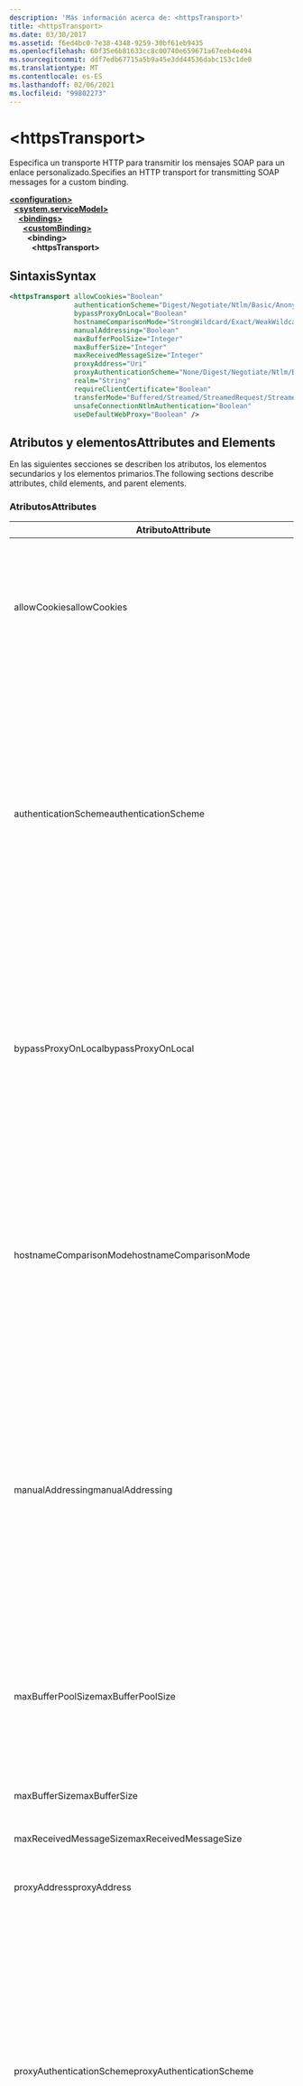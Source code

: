 ```yaml
---
description: 'Más información acerca de: <httpsTransport>'
title: <httpsTransport>
ms.date: 03/30/2017
ms.assetid: f6ed4bc0-7e38-4348-9259-30bf61eb9435
ms.openlocfilehash: 60f35e6b81633cc8c00740e659671a67eeb4e494
ms.sourcegitcommit: ddf7edb67715a5b9a45e3dd44536dabc153c1de0
ms.translationtype: MT
ms.contentlocale: es-ES
ms.lasthandoff: 02/06/2021
ms.locfileid: "99802273"
---
```

# \<httpsTransport>

<span data-ttu-id="4c94f-102">Especifica un transporte HTTP para transmitir los mensajes SOAP para un enlace personalizado.</span><span class="sxs-lookup"><span data-stu-id="4c94f-102">Specifies an HTTP transport for transmitting SOAP messages for a custom binding.</span></span>  
  
[**\<configuration>**](../configuration-element.md)\
&nbsp;&nbsp;[**\<system.serviceModel>**](system-servicemodel.md)\
&nbsp;&nbsp;&nbsp;&nbsp;[**\<bindings>**](bindings.md)\
&nbsp;&nbsp;&nbsp;&nbsp;&nbsp;&nbsp;[**\<customBinding>**](custombinding.md)\
&nbsp;&nbsp;&nbsp;&nbsp;&nbsp;&nbsp;&nbsp;&nbsp;**\<binding>**\
&nbsp;&nbsp;&nbsp;&nbsp;&nbsp;&nbsp;&nbsp;&nbsp;&nbsp;&nbsp;**\<httpsTransport>**  
  
## <a name="syntax"></a><span data-ttu-id="4c94f-103">Sintaxis</span><span class="sxs-lookup"><span data-stu-id="4c94f-103">Syntax</span></span>  
  
```xml  
<httpsTransport allowCookies="Boolean"
                authenticationScheme="Digest/Negotiate/Ntlm/Basic/Anonymous"
                bypassProxyOnLocal="Boolean"
                hostnameComparisonMode="StrongWildcard/Exact/WeakWildcard"
                manualAddressing="Boolean"
                maxBufferPoolSize="Integer"
                maxBufferSize="Integer"
                maxReceivedMessageSize="Integer"
                proxyAddress="Uri"
                proxyAuthenticationScheme="None/Digest/Negotiate/Ntlm/Basic/Anonymous"
                realm="String"
                requireClientCertificate="Boolean"
                transferMode="Buffered/Streamed/StreamedRequest/StreamedResponse"
                unsafeConnectionNtlmAuthentication="Boolean"
                useDefaultWebProxy="Boolean" />
```  
  
## <a name="attributes-and-elements"></a><span data-ttu-id="4c94f-104">Atributos y elementos</span><span class="sxs-lookup"><span data-stu-id="4c94f-104">Attributes and Elements</span></span>  

 <span data-ttu-id="4c94f-105">En las siguientes secciones se describen los atributos, los elementos secundarios y los elementos primarios.</span><span class="sxs-lookup"><span data-stu-id="4c94f-105">The following sections describe attributes, child elements, and parent elements.</span></span>  
  
### <a name="attributes"></a><span data-ttu-id="4c94f-106">Atributos</span><span class="sxs-lookup"><span data-stu-id="4c94f-106">Attributes</span></span>  
  
|<span data-ttu-id="4c94f-107">Atributo</span><span class="sxs-lookup"><span data-stu-id="4c94f-107">Attribute</span></span>|<span data-ttu-id="4c94f-108">Descripción</span><span class="sxs-lookup"><span data-stu-id="4c94f-108">Description</span></span>|  
|---------------|-----------------|  
|<span data-ttu-id="4c94f-109">allowCookies</span><span class="sxs-lookup"><span data-stu-id="4c94f-109">allowCookies</span></span>|<span data-ttu-id="4c94f-110">Un valor booleano que especifica si el cliente acepta las cookies y las propaga en solicitudes futuras.</span><span class="sxs-lookup"><span data-stu-id="4c94f-110">A Boolean value that specifies whether the client accepts cookies and propagates them on future requests.</span></span> <span data-ttu-id="4c94f-111">De manera predeterminada, es `false`.</span><span class="sxs-lookup"><span data-stu-id="4c94f-111">The default is `false`.</span></span><br /><br /> <span data-ttu-id="4c94f-112">Puede usar este atributo al interactuar con los servicios Web ASMX que utilizan cookies.</span><span class="sxs-lookup"><span data-stu-id="4c94f-112">You can use this attribute when you interact with ASMX Web services that use cookies.</span></span> <span data-ttu-id="4c94f-113">De esta manera, puede estar seguro de que las cookies devueltas del servidor se copian automáticamente en todas las solicitudes de cliente futuras para ese servicio.</span><span class="sxs-lookup"><span data-stu-id="4c94f-113">In this way, you can be sure that the cookies returned from the server are automatically copied to all future client requests for that service.</span></span>|  
|<span data-ttu-id="4c94f-114">authenticationScheme</span><span class="sxs-lookup"><span data-stu-id="4c94f-114">authenticationScheme</span></span>|<span data-ttu-id="4c94f-115">Especifica el protocolo utilizado para autenticar solicitudes de cliente que son procesadas por un agente de escucha HTTP.</span><span class="sxs-lookup"><span data-stu-id="4c94f-115">Specifies the protocol used to authenticate client requests being processed by an HTTP listener.</span></span> <span data-ttu-id="4c94f-116">Los valores válidos incluyen los siguientes:</span><span class="sxs-lookup"><span data-stu-id="4c94f-116">Valid values include the following:</span></span><br /><br /> <span data-ttu-id="4c94f-117">-Digest: especifica la autenticación implícita.</span><span class="sxs-lookup"><span data-stu-id="4c94f-117">-   Digest: Specifies digest authentication.</span></span><br /><span data-ttu-id="4c94f-118">-Negotiate: negocia con el cliente para determinar el esquema de autenticación.</span><span class="sxs-lookup"><span data-stu-id="4c94f-118">-   Negotiate: Negotiates with the client to determine the authentication scheme.</span></span> <span data-ttu-id="4c94f-119">Si cliente y el servidor son compatibles con Kerberos, se utiliza; de lo contrario, se utiliza NTLM.</span><span class="sxs-lookup"><span data-stu-id="4c94f-119">If both client and server support Kerberos, it is used; otherwise, NTLM is used.</span></span><br /><span data-ttu-id="4c94f-120">-NTLM: especifica la autenticación NTLM.</span><span class="sxs-lookup"><span data-stu-id="4c94f-120">-   Ntlm: Specifies NTLM authentication.</span></span><br /><span data-ttu-id="4c94f-121">-Basic: especifica la autenticación básica.</span><span class="sxs-lookup"><span data-stu-id="4c94f-121">-   Basic: Specifies basic authentication.</span></span><br /><span data-ttu-id="4c94f-122">-Anonymous: especifica la autenticación anónima.</span><span class="sxs-lookup"><span data-stu-id="4c94f-122">-   Anonymous: Specifies anonymous authentication.</span></span><br /><br /> <span data-ttu-id="4c94f-123">El valor predeterminado es Anonymous.</span><span class="sxs-lookup"><span data-stu-id="4c94f-123">The default is Anonymous.</span></span> <span data-ttu-id="4c94f-124">Este atributo es del tipo <xref:System.Net.AuthenticationSchemes>.</span><span class="sxs-lookup"><span data-stu-id="4c94f-124">This attribute is of type <xref:System.Net.AuthenticationSchemes>.</span></span> <span data-ttu-id="4c94f-125">Se puede establecer este atributo sólo una vez.</span><span class="sxs-lookup"><span data-stu-id="4c94f-125">This attribute can only be set once.</span></span>|  
|<span data-ttu-id="4c94f-126">bypassProxyOnLocal</span><span class="sxs-lookup"><span data-stu-id="4c94f-126">bypassProxyOnLocal</span></span>|<span data-ttu-id="4c94f-127">Valor de tipo booleano que indica si se omitirá el servidor proxy para las direcciones locales.</span><span class="sxs-lookup"><span data-stu-id="4c94f-127">A Boolean value that indicates whether to bypass the proxy server for local addresses.</span></span> <span data-ttu-id="4c94f-128">De manera predeterminada, es `false`.</span><span class="sxs-lookup"><span data-stu-id="4c94f-128">The default is `false`.</span></span><br /><br /> <span data-ttu-id="4c94f-129">Una dirección local es la que está en la LAN local o intranet.</span><span class="sxs-lookup"><span data-stu-id="4c94f-129">A local address is one that is on the local LAN or intranet.</span></span><br /><br /> <span data-ttu-id="4c94f-130">Windows Communication Foundation (WCF) siempre omite el proxy si la dirección de servicio comienza con `http://localhost` .</span><span class="sxs-lookup"><span data-stu-id="4c94f-130">Windows Communication Foundation (WCF) always ignores the proxy if the service address begins with `http://localhost`.</span></span><br /><br /> <span data-ttu-id="4c94f-131">Debería utilizar el nombre del host en lugar del localhost si desea que los clientes pasen por un proxy al comunicarse con los servicios en el mismo equipo.</span><span class="sxs-lookup"><span data-stu-id="4c94f-131">You should use the host name rather than localhost if you want clients to go through a proxy when talking to services on the same machine.</span></span>|  
|<span data-ttu-id="4c94f-132">hostnameComparisonMode</span><span class="sxs-lookup"><span data-stu-id="4c94f-132">hostnameComparisonMode</span></span>|<span data-ttu-id="4c94f-133">Especifica el modo de comparación de nombres de host HTTP usado para analizar los URI.</span><span class="sxs-lookup"><span data-stu-id="4c94f-133">Specifies the HTTP hostname comparison mode used to parse URIs.</span></span> <span data-ttu-id="4c94f-134">Los valores válidos son</span><span class="sxs-lookup"><span data-stu-id="4c94f-134">Valid values are,</span></span><br /><br /> <span data-ttu-id="4c94f-135">-StrongWildcard: ("+") coincide con todos los nombres de host posibles en el contexto del esquema especificado, el puerto y el URI relativo.</span><span class="sxs-lookup"><span data-stu-id="4c94f-135">-   StrongWildcard: ("+") matches all possible hostnames in the context of the specified scheme, port and relative URI.</span></span><br /><span data-ttu-id="4c94f-136">-Exact: sin caracteres comodín</span><span class="sxs-lookup"><span data-stu-id="4c94f-136">-   Exact: no wildcards</span></span><br /><span data-ttu-id="4c94f-137">-WeakWildcard: (" \* ") coincide con todos los nombres de host posibles en el contexto del esquema especificado, el puerto y los URI relativos que no se han encontrado explícitamente o a través del mecanismo de comodín seguro.</span><span class="sxs-lookup"><span data-stu-id="4c94f-137">-   WeakWildcard: ("\*") matches all possible hostname in the context of the specified scheme, port and relative UIR that have not been matched explicitly or through the strong wildcard mechanism.</span></span><br /><br /> <span data-ttu-id="4c94f-138">El valor predeterminado es StrongWildcard.</span><span class="sxs-lookup"><span data-stu-id="4c94f-138">The default is StrongWildcard.</span></span> <span data-ttu-id="4c94f-139">Este atributo es del tipo `System.ServiceModel.HostnameComparison`.</span><span class="sxs-lookup"><span data-stu-id="4c94f-139">This attribute is of type `System.ServiceModel.HostnameComparison`.</span></span>|  
|<span data-ttu-id="4c94f-140">manualAddressing</span><span class="sxs-lookup"><span data-stu-id="4c94f-140">manualAddressing</span></span>|<span data-ttu-id="4c94f-141">Un valor booleano que permite al usuario tomar el control del direccionamiento del mensaje.</span><span class="sxs-lookup"><span data-stu-id="4c94f-141">A Boolean value that enables the user to take control of message addressing.</span></span> <span data-ttu-id="4c94f-142">Esta propiedad normalmente se usa en escenarios del enrutador, donde la aplicación determina a cuál de los destinos va a enviar un mensaje.</span><span class="sxs-lookup"><span data-stu-id="4c94f-142">This property is usually used in router scenarios, where the application determines which one of several destinations to send a message to.</span></span><br /><br /> <span data-ttu-id="4c94f-143">Si se establece en `true`, el canal supone que el mensaje ya se ha direccionado y no le agrega ninguna información adicional.</span><span class="sxs-lookup"><span data-stu-id="4c94f-143">When set to `true`, the channel assumes the message has already been addressed and does not add any additional information to it.</span></span> <span data-ttu-id="4c94f-144">El usuario puede direccionar a continuación individualmente cada mensaje.</span><span class="sxs-lookup"><span data-stu-id="4c94f-144">The user can then address every message individually.</span></span><br /><br /> <span data-ttu-id="4c94f-145">Cuando se establece en `false`, la Windows Communication Foundation predeterminada (WCF) que direcciona el mecanismo crea automáticamente las direcciones para todos los mensajes.</span><span class="sxs-lookup"><span data-stu-id="4c94f-145">When set to `false`, the default Windows Communication Foundation (WCF) addressing mechanism automatically creates addresses for all messages.</span></span><br /><br /> <span data-ttu-id="4c94f-146">De manera predeterminada, es `false`.</span><span class="sxs-lookup"><span data-stu-id="4c94f-146">The default is `false`.</span></span>|  
|<span data-ttu-id="4c94f-147">maxBufferPoolSize</span><span class="sxs-lookup"><span data-stu-id="4c94f-147">maxBufferPoolSize</span></span>|<span data-ttu-id="4c94f-148">Un entero positivo que especifica el tamaño máximo del grupo de búferes.</span><span class="sxs-lookup"><span data-stu-id="4c94f-148">A positive integer that specifies the maximum size of the buffer pool.</span></span> <span data-ttu-id="4c94f-149">El valor predeterminado es 524288.</span><span class="sxs-lookup"><span data-stu-id="4c94f-149">The default is 524288.</span></span><br /><br /> <span data-ttu-id="4c94f-150">Muchas partes de los búferes de uso WCF.</span><span class="sxs-lookup"><span data-stu-id="4c94f-150">Many parts of WCF use buffers.</span></span> <span data-ttu-id="4c94f-151">Crear y destruir búferes cada vez que se usan es caro, y la recolección de elementos no utilizados para los búferes también es cara.</span><span class="sxs-lookup"><span data-stu-id="4c94f-151">Creating and destroying buffers each time they are used is expensive, and garbage collection for buffers is also expensive.</span></span> <span data-ttu-id="4c94f-152">Con grupos de búferes, puede tomar un búfer del grupo, usarlo y devolverlo al grupo una vez haya terminado.</span><span class="sxs-lookup"><span data-stu-id="4c94f-152">With buffer pools, you can take a buffer from the pool, use it, and return it to the pool once you are done.</span></span> <span data-ttu-id="4c94f-153">Así se evita la sobrecarga al crear y destruir búferes.</span><span class="sxs-lookup"><span data-stu-id="4c94f-153">Thus the overhead in creating and destroying buffers is avoided.</span></span>|  
|<span data-ttu-id="4c94f-154">maxBufferSize</span><span class="sxs-lookup"><span data-stu-id="4c94f-154">maxBufferSize</span></span>|<span data-ttu-id="4c94f-155">Un entero positivo que especifica el tamaño máximo del búfer.</span><span class="sxs-lookup"><span data-stu-id="4c94f-155">A positive integer that specifies the maximum size of the buffer.</span></span> <span data-ttu-id="4c94f-156">El valor predeterminado es 524288.</span><span class="sxs-lookup"><span data-stu-id="4c94f-156">The default is 524288</span></span>|  
|<span data-ttu-id="4c94f-157">maxReceivedMessageSize</span><span class="sxs-lookup"><span data-stu-id="4c94f-157">maxReceivedMessageSize</span></span>|<span data-ttu-id="4c94f-158">Un entero positivo que especifica el tamaño del mensaje permitido máximo que se puede recibir.</span><span class="sxs-lookup"><span data-stu-id="4c94f-158">A positive integer that specifies the maximum allowable message size that can be received.</span></span> <span data-ttu-id="4c94f-159">El valor predeterminado es 65536.</span><span class="sxs-lookup"><span data-stu-id="4c94f-159">The default is 65536.</span></span>|  
|<span data-ttu-id="4c94f-160">proxyAddress</span><span class="sxs-lookup"><span data-stu-id="4c94f-160">proxyAddress</span></span>|<span data-ttu-id="4c94f-161">Un URI que especifica la dirección del proxy HTTP.</span><span class="sxs-lookup"><span data-stu-id="4c94f-161">A URI that specifies the address of the HTTP proxy.</span></span> <span data-ttu-id="4c94f-162">Si `useSystemWebProxy` es `true`, este valor debe ser `null`.</span><span class="sxs-lookup"><span data-stu-id="4c94f-162">If `useSystemWebProxy` is `true`, this setting must be `null`.</span></span> <span data-ttu-id="4c94f-163">De manera predeterminada, es `null`.</span><span class="sxs-lookup"><span data-stu-id="4c94f-163">The default is `null`.</span></span>|  
|<span data-ttu-id="4c94f-164">proxyAuthenticationScheme</span><span class="sxs-lookup"><span data-stu-id="4c94f-164">proxyAuthenticationScheme</span></span>|<span data-ttu-id="4c94f-165">Especifica el protocolo utilizado para autenticar solicitudes de cliente que son procesadas por un proxy HTTP.</span><span class="sxs-lookup"><span data-stu-id="4c94f-165">Specifies the protocol used for authenticating client requests being processed by an HTTP proxy.</span></span> <span data-ttu-id="4c94f-166">Los valores válidos incluyen los siguientes:</span><span class="sxs-lookup"><span data-stu-id="4c94f-166">Valid values include the following:</span></span><br /><br /> <span data-ttu-id="4c94f-167">-None: no se realiza ninguna autenticación.</span><span class="sxs-lookup"><span data-stu-id="4c94f-167">-   None: No authentication is performed.</span></span><br /><span data-ttu-id="4c94f-168">-Digest: especifica la autenticación implícita.</span><span class="sxs-lookup"><span data-stu-id="4c94f-168">-   Digest: Specifies digest authentication.</span></span><br /><span data-ttu-id="4c94f-169">-Negotiate: negocia con el cliente para determinar el esquema de autenticación.</span><span class="sxs-lookup"><span data-stu-id="4c94f-169">-   Negotiate: Negotiates with the client to determine the authentication scheme.</span></span> <span data-ttu-id="4c94f-170">Si cliente y el servidor son compatibles con Kerberos, se utiliza; de lo contrario, se utiliza NTLM.</span><span class="sxs-lookup"><span data-stu-id="4c94f-170">If both client and server support Kerberos, it is used; otherwise, NTLM is used.</span></span><br /><span data-ttu-id="4c94f-171">-NTLM: especifica la autenticación NTLM.</span><span class="sxs-lookup"><span data-stu-id="4c94f-171">-   Ntlm: Specifies NTLM authentication.</span></span><br /><span data-ttu-id="4c94f-172">-Basic: especifica la autenticación básica.</span><span class="sxs-lookup"><span data-stu-id="4c94f-172">-   Basic: Specifies basic authentication.</span></span><br /><span data-ttu-id="4c94f-173">-Anonymous: especifica la autenticación anónima.</span><span class="sxs-lookup"><span data-stu-id="4c94f-173">-   Anonymous: Specifies anonymous authentication.</span></span><br /><br /> <span data-ttu-id="4c94f-174">El valor predeterminado es Anonymous.</span><span class="sxs-lookup"><span data-stu-id="4c94f-174">The default is Anonymous.</span></span> <span data-ttu-id="4c94f-175">Este atributo es del tipo <xref:System.Net.AuthenticationSchemes>.</span><span class="sxs-lookup"><span data-stu-id="4c94f-175">This attribute is of type <xref:System.Net.AuthenticationSchemes>.</span></span> <span data-ttu-id="4c94f-176">Tenga en cuenta que <xref:System.Net.AuthenticationSchemes.IntegratedWindowsAuthentication?displayProperty=nameWithType> no se admite.</span><span class="sxs-lookup"><span data-stu-id="4c94f-176">Note that <xref:System.Net.AuthenticationSchemes.IntegratedWindowsAuthentication?displayProperty=nameWithType> is not supported.</span></span>|  
|<span data-ttu-id="4c94f-177">realm</span><span class="sxs-lookup"><span data-stu-id="4c94f-177">realm</span></span>|<span data-ttu-id="4c94f-178">Una cadena que especifica el dominio kerberos que se utilizará en el proxy/servidor.</span><span class="sxs-lookup"><span data-stu-id="4c94f-178">A string that specifies the realm to use on the proxy/server.</span></span> <span data-ttu-id="4c94f-179">El valor predeterminado es una cadena vacía.</span><span class="sxs-lookup"><span data-stu-id="4c94f-179">The default is an empty string.</span></span><br /><br /> <span data-ttu-id="4c94f-180">Los servidores usan los dominios para particionar recursos protegidos.</span><span class="sxs-lookup"><span data-stu-id="4c94f-180">Servers use realms to partition protected resources.</span></span> <span data-ttu-id="4c94f-181">Cada partición puede tener su propio esquema de autenticación y/o base de datos de autorización.</span><span class="sxs-lookup"><span data-stu-id="4c94f-181">Each partition can have its own authentication scheme and/or authorization database.</span></span> <span data-ttu-id="4c94f-182">Los dominios sólo se utilizan para la autenticación básica e implícita.</span><span class="sxs-lookup"><span data-stu-id="4c94f-182">Realms are used only for basic and digest authentication.</span></span> <span data-ttu-id="4c94f-183">Cuando un cliente se autentica correctamente, la autenticación es válida para todos los recursos de un dominio kerberos determinado.</span><span class="sxs-lookup"><span data-stu-id="4c94f-183">After a client successfully authenticates, the authentication is valid for all resources in a given realm.</span></span> <span data-ttu-id="4c94f-184">Para obtener una descripción detallada de los territorios, consulte RFC 2617 en el [sitio web de IETF](https://www.ietf.org).</span><span class="sxs-lookup"><span data-stu-id="4c94f-184">For a detailed description of realms, see RFC 2617 at the [IETF website](https://www.ietf.org).</span></span>|  
|<span data-ttu-id="4c94f-185">requireClientCertificate</span><span class="sxs-lookup"><span data-stu-id="4c94f-185">requireClientCertificate</span></span>|<span data-ttu-id="4c94f-186">Un valor booleano que especifica si el servidor necesita que el cliente proporcione un certificado de cliente como parte del protocolo de enlace HTTPS.</span><span class="sxs-lookup"><span data-stu-id="4c94f-186">A Boolean value that specifies if the server requires the client to provide a client certificate as part of the HTTPS handshake.</span></span> <span data-ttu-id="4c94f-187">De manera predeterminada, es `false`.</span><span class="sxs-lookup"><span data-stu-id="4c94f-187">The default is `false`.</span></span>|  
|<span data-ttu-id="4c94f-188">transferMode</span><span class="sxs-lookup"><span data-stu-id="4c94f-188">transferMode</span></span>|<span data-ttu-id="4c94f-189">Especifica si los mensajes se almacenan en búfer, se transmiten o si son una solicitud o una respuesta.</span><span class="sxs-lookup"><span data-stu-id="4c94f-189">Specifies whether messages are buffered or streamed or a request or response.</span></span> <span data-ttu-id="4c94f-190">Los valores válidos incluyen los siguientes:</span><span class="sxs-lookup"><span data-stu-id="4c94f-190">Valid values include the following:</span></span><br /><br /> <span data-ttu-id="4c94f-191">-Buffered: los mensajes de solicitud y respuesta se almacenan en búfer.</span><span class="sxs-lookup"><span data-stu-id="4c94f-191">-   Buffered: The request and response messages are buffered.</span></span><br /><span data-ttu-id="4c94f-192">-Streamed: los mensajes de solicitud y respuesta se transmiten por secuencias.</span><span class="sxs-lookup"><span data-stu-id="4c94f-192">-   Streamed: The request and response messages are streamed.</span></span><br /><span data-ttu-id="4c94f-193">-StreamedRequest: se transmite el mensaje de solicitud y se almacena en búfer el mensaje de respuesta.</span><span class="sxs-lookup"><span data-stu-id="4c94f-193">-   StreamedRequest: The request message is streamed and the response message is buffered.</span></span><br /><span data-ttu-id="4c94f-194">-StreamedResponse: el mensaje de solicitud se almacena en búfer y se transmite el mensaje de respuesta.</span><span class="sxs-lookup"><span data-stu-id="4c94f-194">-   StreamedResponse: The request message is buffered and the response message is streamed.</span></span><br /><br /> <span data-ttu-id="4c94f-195">El valor predeterminado es Buffered.</span><span class="sxs-lookup"><span data-stu-id="4c94f-195">The default is Buffered.</span></span> <span data-ttu-id="4c94f-196">Este atributo es del tipo <xref:System.ServiceModel.TransferMode>.</span><span class="sxs-lookup"><span data-stu-id="4c94f-196">This attribute is of type <xref:System.ServiceModel.TransferMode>.</span></span>|  
|<span data-ttu-id="4c94f-197">unsafeConnectionNtlmAuthentication</span><span class="sxs-lookup"><span data-stu-id="4c94f-197">unsafeConnectionNtlmAuthentication</span></span>|<span data-ttu-id="4c94f-198">Un valor booleano que especifica si la conexión compartida no segura está habilitada en el servidor.</span><span class="sxs-lookup"><span data-stu-id="4c94f-198">A Boolean value that specifies whether Unsafe Connection Sharing is enabled on the server.</span></span> <span data-ttu-id="4c94f-199">De manera predeterminada, es `false`.</span><span class="sxs-lookup"><span data-stu-id="4c94f-199">The default is `false`.</span></span> <span data-ttu-id="4c94f-200">Si está habilitado, la autenticación NTLM se realiza una vez en cada conexión TCP.</span><span class="sxs-lookup"><span data-stu-id="4c94f-200">If enabled, NTLM authentication is performed once on each TCP connection.</span></span>|  
|<span data-ttu-id="4c94f-201">useDefaultWebProxy</span><span class="sxs-lookup"><span data-stu-id="4c94f-201">useDefaultWebProxy</span></span>|<span data-ttu-id="4c94f-202">Un valor que especifica si se utiliza la configuración del proxy del equipo en lugar de la configuración específica del usuario.</span><span class="sxs-lookup"><span data-stu-id="4c94f-202">A Boolean value that specifies whether the machine-wide proxy settings are used rather than the user specific settings.</span></span> <span data-ttu-id="4c94f-203">De manera predeterminada, es `true`.</span><span class="sxs-lookup"><span data-stu-id="4c94f-203">The default is `true`.</span></span>|  
  
### <a name="child-elements"></a><span data-ttu-id="4c94f-204">Elementos secundarios</span><span class="sxs-lookup"><span data-stu-id="4c94f-204">Child Elements</span></span>  

 <span data-ttu-id="4c94f-205">Ninguno.</span><span class="sxs-lookup"><span data-stu-id="4c94f-205">None.</span></span>  
  
### <a name="parent-elements"></a><span data-ttu-id="4c94f-206">Elementos primarios</span><span class="sxs-lookup"><span data-stu-id="4c94f-206">Parent Elements</span></span>  
  
|<span data-ttu-id="4c94f-207">Elemento</span><span class="sxs-lookup"><span data-stu-id="4c94f-207">Element</span></span>|<span data-ttu-id="4c94f-208">Descripción</span><span class="sxs-lookup"><span data-stu-id="4c94f-208">Description</span></span>|  
|-------------|-----------------|  
|[\<binding>](bindings.md)|<span data-ttu-id="4c94f-209">Define todas las funcionalidades de enlace del enlace personalizado.</span><span class="sxs-lookup"><span data-stu-id="4c94f-209">Defines all binding capabilities of the custom binding.</span></span>|  
  
## <a name="remarks"></a><span data-ttu-id="4c94f-210">Observaciones</span><span class="sxs-lookup"><span data-stu-id="4c94f-210">Remarks</span></span>  

 <span data-ttu-id="4c94f-211">El elemento `httpsTransport` es el punto inicial para crear un enlace personalizado que implementa el protocolo de transporte HTTPS.</span><span class="sxs-lookup"><span data-stu-id="4c94f-211">The `httpsTransport` element is the starting point for creating a custom binding that implements the HTTPS transport protocol.</span></span> <span data-ttu-id="4c94f-212">HTTPS es el transporte primario utilizado para fines de interoperabilidad segura.</span><span class="sxs-lookup"><span data-stu-id="4c94f-212">HTTPS is the primary transport used for secure interoperability purposes.</span></span> <span data-ttu-id="4c94f-213">HTTPS es compatible con el Windows Communication Foundation (WCF) para garantizar la interoperabilidad con otras pilas de servicios Web.</span><span class="sxs-lookup"><span data-stu-id="4c94f-213">HTTPS is supported by the Windows Communication Foundation (WCF) to ensure interoperability with other Web services stacks.</span></span>  
  
## <a name="see-also"></a><span data-ttu-id="4c94f-214">Vea también</span><span class="sxs-lookup"><span data-stu-id="4c94f-214">See also</span></span>

- <xref:System.ServiceModel.Configuration.HttpsTransportElement>
- <xref:System.ServiceModel.Channels.HttpsTransportBindingElement>
- <xref:System.ServiceModel.Channels.TransportBindingElement>
- <xref:System.ServiceModel.Channels.CustomBinding>
- [<span data-ttu-id="4c94f-215">Transportes</span><span class="sxs-lookup"><span data-stu-id="4c94f-215">Transports</span></span>](../../../wcf/feature-details/transports.md)
- [<span data-ttu-id="4c94f-216">Elección del transporte</span><span class="sxs-lookup"><span data-stu-id="4c94f-216">Choosing a Transport</span></span>](../../../wcf/feature-details/choosing-a-transport.md)
- [<span data-ttu-id="4c94f-217">Enlaces</span><span class="sxs-lookup"><span data-stu-id="4c94f-217">Bindings</span></span>](../../../wcf/bindings.md)
- [<span data-ttu-id="4c94f-218">Extensión de enlaces</span><span class="sxs-lookup"><span data-stu-id="4c94f-218">Extending Bindings</span></span>](../../../wcf/extending/extending-bindings.md)
- [<span data-ttu-id="4c94f-219">Enlaces personalizados</span><span class="sxs-lookup"><span data-stu-id="4c94f-219">Custom Bindings</span></span>](../../../wcf/extending/custom-bindings.md)
- [\<customBinding>](custombinding.md)
